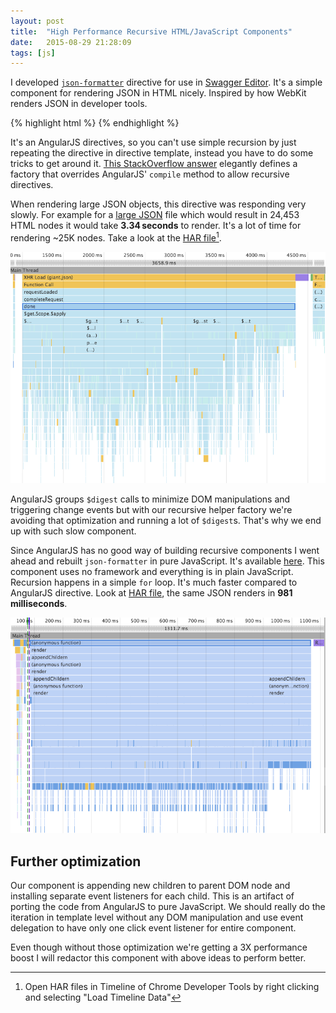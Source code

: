 ```yaml
---
layout: post
title:  "High Performance Recursive HTML/JavaScript Components"
date:   2015-08-29 21:28:09
tags: [js]
---
```


I developed [`json-formatter`](https://github.com/mohsen1/json-formatter) directive for use in [Swagger Editor](https://github.com/swagger-api/swagger-editor). It's a simple component for rendering JSON in HTML nicely. Inspired by how WebKit renders JSON in developer tools.

{% highlight html %}
<json-formatter>
    <!-- This will result in a infinite loop -->
    <json-formatter ng-repeat="key in keys"></json-formatter>
</json-formatter>
{% endhighlight %}

It's an AngularJS directives, so you can't use simple recursion by just repeating the directive in directive template, instead you have to do some tricks to get around it. [This StackOverflow answer](http://stackoverflow.com/questions/14430655/recursion-in-angular-directives/18609594#18609594) elegantly defines a factory that overrides AngularJS' `compile` method to allow recursive directives.

When rendering large JSON objects, this directive was responding very slowly. For example for a [large JSON](https://raw.githubusercontent.com/mohsen1/json-formatter-js/ecdfa398655469c5265503fc1d267fae0c1a1800/demo/giant.json) file which would result in 24,453 HTML nodes it would take **3.34 seconds** to render. It's a lot of time for rendering ~25K nodes. Take a look at the [HAR file](/assets/other/json-formatter-angular.har)[^har].

<p>
  <img src="/assets/images/angular-timeline.png" alt="AngularJS recursive $digest calls">
</p>

AngularJS groups `$digest` calls to minimize DOM manipulations and triggering change events but with our recursive helper factory we're avoiding that optimization and running a lot of `$digest`s. That's why we end up with such slow component.

Since AngularJS has no good way of building recursive components I went ahead and rebuilt `json-formatter` in pure JavaScript. It's available [here](https://github.com/mohsen1/json-formatter-js). This component uses no framework and everything is in plain JavaScript. Recursion happens in a simple `for` loop. It's much faster compared to AngularJS directive. Look at [HAR file](/assets/other/json-formatter-js.har), the same JSON renders in **981 milliseconds**.

<p>
  <img src="/assets/images/js-timeline.png" alt="AngularJS recursive $digest calls">
</p>

## Further optimization
Our component is appending new children to parent DOM node and installing separate event listeners for each child. This is an artifact of porting the code from AngularJS to pure JavaScript. We should really do the iteration in template level without any DOM manipulation and use event delegation to have only one click event listener for entire component.

Even though without those optimization we're getting a 3X performance boost I will redactor this component with above ideas to perform better.

[^har]: Open HAR files in Timeline of Chrome Developer Tools by right clicking and selecting "Load Timeline Data"
